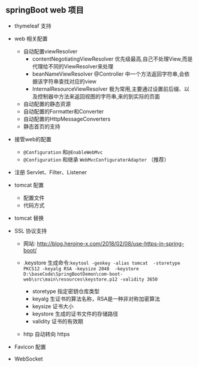 ## springBoot web 项目 ##

 - thymeleaf 支持
 - web 相关配置
    - 自动配置viewResolver
        + contentNegotiatingViewResolver 优先级最高,自己不处理View,而是代理给不同的ViewResolver来处理
        + beanNameViewResolver @Controller 中一个方法返回字符串,会依据该字符串查找对应的view
        + InternalResourceViewResolver 极为常用,主要通过设置前后缀、以及控制器中方法来返回视图的字符串,来的到实际的页面
    - 自动配置的静态资源
    - 自动配置的Formatter和Converter
    - 自动配置的HttpMessageConverters
    - 静态首页的支持
    
 -  接管web的配置
    - `@Configuration` 和`@EnableWebMvc` 
    - `@Configuration` 和继承 `WebMvcConfiguraterAdapter` （推荐）
 - 注册 Servlet、Filter、Listener
 
 - tomcat 配置
    - 配置文件
    - 代码方式
 - tomcat 替换
    
 - SSL 协议支持

    * 网站: http://blog.heroine-x.com/2018/02/08/use-https-in-spring-boot/
    * .keystore 生成命令:`keytool -genkey -alias tomcat  -storetype PKCS12 -keyalg RSA -keysize 2048  -keystore D:\baseCode\SpringBootDemon\com-boot-web\src\main\resources\keystore.p12 -validity 3650` 
        - storetype 指定密钥仓库类型
        - keyalg 生证书的算法名称，RSA是一种非对称加密算法
        - keysize 证书大小
        - keystore 生成的证书文件的存储路径
        - validity 证书的有效期
        
    * http 自动转向 https
    
 - Favicon 配置
  
 - WebSocket
    
